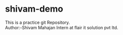 # shivam-demo
This is a practice git Repository.
<br>
Author:-Shivam Mahajan
Intern at flair it solution pvt ltd.